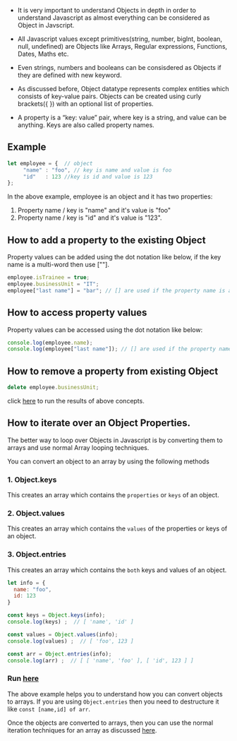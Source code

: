 * It is very important to understand Objects in depth in order to understand Javascript as almost everything can be considered as Object in Javscript.

* All Javascript values except primitives(string, number, bigInt, boolean, null, undefined) are Objects like Arrays, Regular expressions, Functions, Dates, Maths etc.

* Even strings, numbers and booleans can be consisdered as Objects if they are defined with new keyword.

* As discussed before, Object datatype represents complex entities which consists of key-value pairs. Objects can be created using curly brackets({ }) with an optional list of properties.

* A property is a “key: value” pair, where key is a string, and value can be anything. Keys are also called property names.

## Example

```javascript
let employee = {  // object 
     "name" : "foo", // key is name and value is foo
     "id"   : 123 //key is id and value is 123
};
```
In the above example, employee is an object and it has two properties:

1. Property name / key is "name" and it's value is "foo"
2. Property name / key is "id" and it's value is "123".


## How to add a property to the existing Object

Property values can be added using the dot notation like below, if the key name is a multi-word then use [""].

```javascript
employee.isTrainee = true;
employee.businessUnit = "IT"; 
employee["last name"] = "bar"; // [] are used if the property name is a multi-word.
```
## How to access property values

Property values can be accessed using the dot notation like below:

```javascript
console.log(employee.name);
console.log(employee["last name"]); // [] are used if the property name is a multi-word.
```

## How to remove a property from existing Object

```javascript
delete employee.businessUnit;
```
click [here](https://onecompiler.com/javascript/3vhrvjmm4) to run the results of above concepts.

## How to iterate over an Object Properties.

The better way to loop over Objects in Javascript is by converting them to arrays and use normal Array looping techniques.

You can convert an object to an array by using the following methods

### 1. Object.keys
   
   This creates an array which contains the `properties` or `keys` of an object.

### 2. Object.values
   
   This creates an array which contains the `values` of the properties or keys of an object.

### 3. Object.entries
   
   This creates an array which contains the `both` keys and values of an object.

```javascript
let info = {
  name: "foo",
  id: 123
}

const keys = Object.keys(info);
console.log(keys) ;  // [ 'name', 'id' ]

const values = Object.values(info);
console.log(values) ;  // [ 'foo', 123 ]

const arr = Object.entries(info);
console.log(arr) ;  // [ [ 'name', 'foo' ], [ 'id', 123 ] ]
```
### Run [here](https://onecompiler.com/javascript/3vr49n5ds)

The above example helps you to understand how you can convert objects to arrays. If you are using `Object.entries` then you need to destructure it like `const [name,id] of arr`.

Once the objects are converted to arrays, then you can use the normal iteration techniques for an array as discussed [here](https://onecompiler.com/posts/3vgf2g9ag/different-ways-of-iterating-over-an-array-in-javascript).